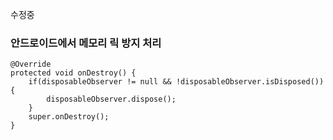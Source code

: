 수정중
### 안드로이드에서 메모리 릭 방지 처리

```
@Override
protected void onDestroy() {
	if(disposableObserver != null && !disposableObserver.isDisposed()) {
	    disposableObserver.dispose();
	}
	super.onDestroy();
}
```

